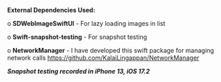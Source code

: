**External Dependencies Used:**

o	**SDWebImageSwiftUI** - For lazy loading images in list

o	**Swift-snapshot-testing** - For snapshot testing

o	**NetworkManager** - I have developed this swift package for managing network calls
https://github.com/KalaiLingappan/NetworkManager

 **_Snapshot testing recorded in iPhone 13, iOS 17.2_**
